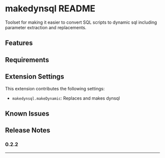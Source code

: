 # makedynsql README

Toolset for making it easier to convert SQL scripts to dynamic sql including parameter extraction and replacements.
## Features

## Requirements


## Extension Settings


This extension contributes the following settings:

* `makedynsql.makeDynamic`: Replaces and makes dynsql

## Known Issues


## Release Notes


### 0.2.2


---



